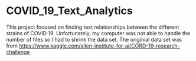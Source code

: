 # COVID_19_Text_Analytics

This project focused on finding text relationships between the different strains of COVID 19. Unfortunately, my computer was not able to handle the number of files so I had to shrink the data set. The originial data set was from https://www.kaggle.com/allen-institute-for-ai/CORD-19-research-challenge

